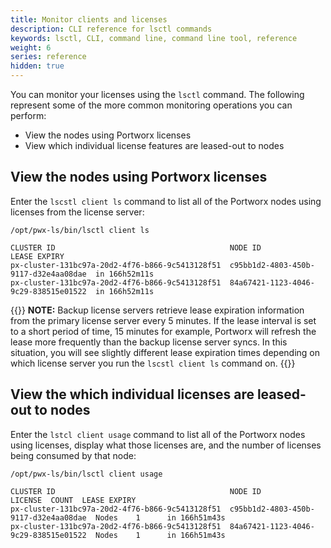 ```yaml
---
title: Monitor clients and licenses
description: CLI reference for lsctl commands
keywords: lsctl, CLI, command line, command line tool, reference
weight: 6
series: reference
hidden: true
---
```


You can monitor your licenses using the `lsctl` command. The following represent some of the more common monitoring operations you can perform:

* View the nodes using Portworx licenses
* View which individual license features are leased-out to nodes

## View the nodes using Portworx licenses

Enter the `lscstl client ls` command to list all of the Portworx nodes using licenses from the license server:

```text
/opt/pwx-ls/bin/lsctl client ls
```
```output
CLUSTER ID                                       NODE ID                               LEASE EXPIRY
px-cluster-131bc97a-20d2-4f76-b866-9c5413128f51  c95bb1d2-4803-450b-9117-d32e4aa08dae  in 166h52m11s
px-cluster-131bc97a-20d2-4f76-b866-9c5413128f51  84a67421-1123-4046-9c29-838515e01522  in 166h52m11s
```

{{<info>}}
**NOTE:** Backup license servers retrieve lease expiration information from the primary license server every 5 minutes. If the lease interval is set to a short period of time, 15 minutes for example, Portworx will refresh the lease more frequently than the backup license server syncs. In this situation, you will see slightly different lease expiration times depending on which license server you run the `lscstl client ls` command on.
{{</info>}}

## View the which individual licenses are leased-out to nodes

Enter the `lstcl client usage` command to list all of the Portworx nodes using licenses, display what those licenses are, and the number of licenses being consumed by that node:<!-- not sure if this is exactly right-->

```text
/opt/pwx-ls/bin/lsctl client usage
```
```output
CLUSTER ID                                       NODE ID                               LICENSE  COUNT  LEASE EXPIRY
px-cluster-131bc97a-20d2-4f76-b866-9c5413128f51  c95bb1d2-4803-450b-9117-d32e4aa08dae  Nodes    1      in 166h51m43s
px-cluster-131bc97a-20d2-4f76-b866-9c5413128f51  84a67421-1123-4046-9c29-838515e01522  Nodes    1      in 166h51m43s
```

<!-- verified -->
